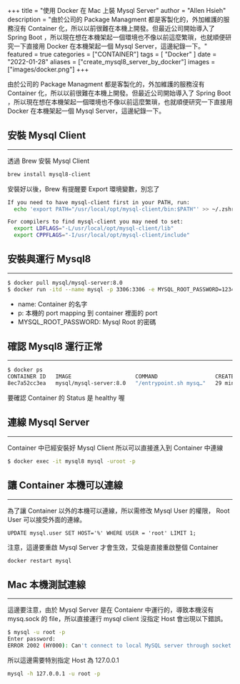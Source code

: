 +++
title = "使用 Docker 在 Mac 上裝 Mysql Server"
author = "Allen Hsieh"
description = "由於公司的 Package Managment 都是客製化的，外加維護的服務沒有 Container 化，所以以前很難在本機上開發。但最近公司開始導入了 Spring Boot ，所以現在想在本機架起一個環境也不像以前這麼繁瑣，也就順便研究一下直接用 Docker 在本機架起一個 Mysql Server，這邊紀錄一下。"
featured = true
categories = ["CONTAINER"]
tags = [
    "Docker"
]
date = "2022-01-28"
aliases = ["create_mysql8_server_by_docker"]
images = ["images/docker.png"]
+++

由於公司的 Package Managment 都是客製化的，外加維護的服務沒有 Container 化，所以以前很難在本機上開發。但最近公司開始導入了 Spring Boot ，所以現在想在本機架起一個環境也不像以前這麼繁瑣，也就順便研究一下直接用 Docker 在本機架起一個 Mysql Server，這邊紀錄一下。


## 安裝 Mysql Client
---
透過 Brew 安裝 Mysql Client
```Bash
brew install mysql8-client
```

安裝好以後，Brew 有提醒要 Export 環境變數，別忘了
```bash
If you need to have mysql-client first in your PATH, run:
  echo 'export PATH="/usr/local/opt/mysql-client/bin:$PATH"' >> ~/.zshrc

For compilers to find mysql-client you may need to set:
  export LDFLAGS="-L/usr/local/opt/mysql-client/lib"
  export CPPFLAGS="-I/usr/local/opt/mysql-client/include"
```

## 安裝與運行 Mysql8 
---
```Bash
$ docker pull mysql/mysql-server:8.0
$ docker run -itd --name mysql -p 3306:3306 -e MYSQL_ROOT_PASSWORD=123456 mysql/mysql-server:8.0
```

* name: Container 的名字
* p: 本機的 port mapping 到 container 裡面的 port 
* MYSQL_ROOT_PASSWORD: Mysql Root 的密碼

## 確認 Mysql8 運行正常
---
```Bash
$ docker ps
CONTAINER ID   IMAGE                    COMMAND                  CREATED          STATUS                    PORTS                                                        NAMES
8ec7a52cc3ea   mysql/mysql-server:8.0   "/entrypoint.sh mysq…"   29 minutes ago   Up 26 minutes (healthy)   0.0.0.0:3306->3306/tcp, :::3306->3306/tcp, 33060-33061/tcp   mysql
```

要確認 Container 的 Status 是 healthy 喔 

## 連線 Mysql Server
---
Container 中已經安裝好 Mysql Client 所以可以直接進入到 Container 中連線
```Bash
$ docker exec -it mysql8 mysql -uroot -p
```

## 讓 Container 本機可以連線
---
為了讓 Container 以外的本機可以連線，所以需修改 Mysql User 的權限， Root User 可以接受外面的連線。
```
UPDATE mysql.user SET HOST='%' WHERE USER = 'root' LIMIT 1;
```

注意，這邊要重啟 Mysql Server 才會生效，艾倫是直接重啟整個 Container 
```Bash
docker restart mysql
```

## Mac 本機測試連線
---
這邊要注意，由於 Mysql Server 是在 Contaienr 中運行的，導致本機沒有 mysq.sock 的 file，所以直接運行 mysql client 沒指定 Host 會出現以下錯誤。
```Bash
$ mysql -u root -p
Enter password:
ERROR 2002 (HY000): Can't connect to local MySQL server through socket '/tmp/mysql.sock' (2)
```

所以這邊需要特別指定 Host 為 127.0.0.1
```Bash
mysql -h 127.0.0.1 -u root -p
```
